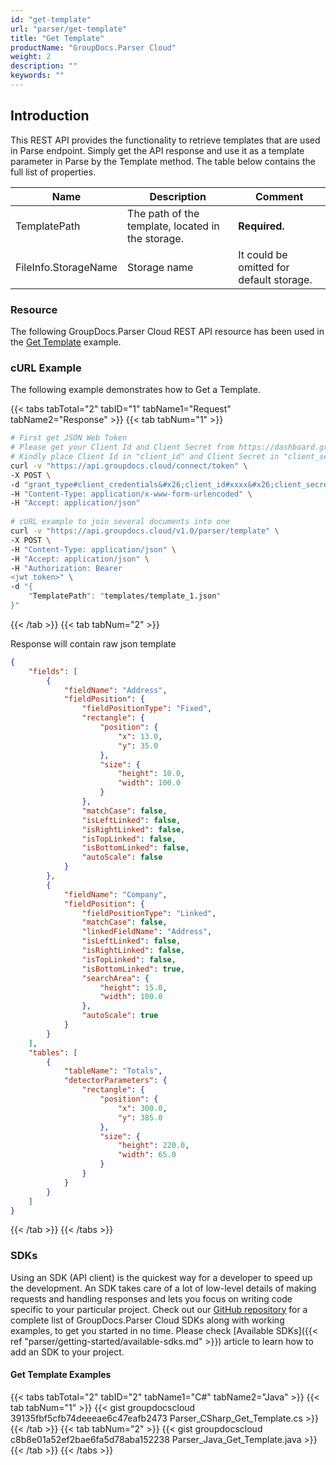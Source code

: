 ```yaml
---
id: "get-template"
url: "parser/get-template"
title: "Get Template"
productName: "GroupDocs.Parser Cloud"
weight: 2
description: ""
keywords: ""
---
```







## Introduction ##

This REST API provides the functionality to retrieve templates that are used in Parse endpoint. Simply get the API response and use it as a template parameter in Parse by the Template method. The table below contains the full list of properties.

|Name|Description|Comment
|---|---|---
|TemplatePath|The path of the template, located in the storage.|**Required.**
|FileInfo.StorageName|Storage name|It could be omitted for default storage.

### Resource ###

The following GroupDocs.Parser Cloud REST API resource has been used in the [Get Template](https://apireference.groupdocs.cloud/parser/#/Template/GetTemplate) example.

### cURL Example ###

The following example demonstrates how to Get a Template.

{{< tabs tabTotal="2" tabID="1" tabName1="Request" tabName2="Response" >}}
{{< tab tabNum="1" >}}

```bash
# First get JSON Web Token
# Please get your Client Id and Client Secret from https://dashboard.groupdocs.cloud/applications.
# Kindly place Client Id in "client_id" and Client Secret in "client_secret" argument.
curl -v "https://api.groupdocs.cloud/connect/token" \
-X POST \
-d "grant_type#client_credentials&#x26;client_id#xxxx&#x26;client_secret#xxxx" \
-H "Content-Type: application/x-www-form-urlencoded" \
-H "Accept: application/json"
   
# cURL example to join several documents into one
curl -v "https://api.groupdocs.cloud/v1.0/parser/template" \
-X POST \
-H "Content-Type: application/json" \
-H "Accept: application/json" \
-H "Authorization: Bearer 
<jwt token>" \
-d "{
    "TemplatePath": "templates/template_1.json"
}"
```

{{< /tab >}}
{{< tab tabNum="2" >}}

Response will contain raw json template

```json
{
    "fields": [
        {
            "fieldName": "Address",
            "fieldPosition": {
                "fieldPositionType": "Fixed",
                "rectangle": {
                    "position": {
                        "x": 13.0,
                        "y": 35.0
                    },
                    "size": {
                        "height": 10.0,
                        "width": 100.0
                    }
                },
                "matchCase": false,
                "isLeftLinked": false,
                "isRightLinked": false,
                "isTopLinked": false,
                "isBottomLinked": false,
                "autoScale": false
            }
        },
        {
            "fieldName": "Company",
            "fieldPosition": {
                "fieldPositionType": "Linked",
                "matchCase": false,
                "linkedFieldName": "Address",
                "isLeftLinked": false,
                "isRightLinked": false,
                "isTopLinked": false,
                "isBottomLinked": true,
                "searchArea": {
                    "height": 15.0,
                    "width": 100.0
                },
                "autoScale": true
            }
        }
    ],
    "tables": [
        {
            "tableName": "Totals",
            "detectorParameters": {
                "rectangle": {
                    "position": {
                        "x": 300.0,
                        "y": 385.0
                    },
                    "size": {
                        "height": 220.0,
                        "width": 65.0
                    }
                }
            }
        }
    ]
}
```

{{< /tab >}}
{{< /tabs >}}

### SDKs ###

Using an SDK (API client) is the quickest way for a developer to speed up the development. An SDK takes care of a lot of low-level details of making requests and handling responses and lets you focus on writing code specific to your particular project. Check out our [GitHub repository](https://github.com/groupdocs-parser-cloud) for a complete list of GroupDocs.Parser Cloud SDKs along with working examples, to get you started in no time. Please check [Available SDKs]({{< ref "parser/getting-started/available-sdks.md" >}}) article to learn how to add an SDK to your project.

#### Get Template Examples ####

{{< tabs tabTotal="2" tabID="2" tabName1="C#" tabName2="Java" >}}
{{< tab tabNum="1" >}}
{{< gist groupdocscloud 39135fbf5cfb74deeeae6c47eafb2473 Parser_CSharp_Get_Template.cs >}}
{{< /tab >}}
{{< tab tabNum="2" >}}
{{< gist groupdocscloud c8b8e01a52ef2bae6fa5d78aba152238 Parser_Java_Get_Template.java >}}
{{< /tab >}}
{{< /tabs >}}
